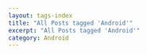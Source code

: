 ```yaml
---
layout: tags-index
title: "All Posts tagged 'Android'"
excerpt: "All Posts tagged 'Android'"
category: Android
---
```

